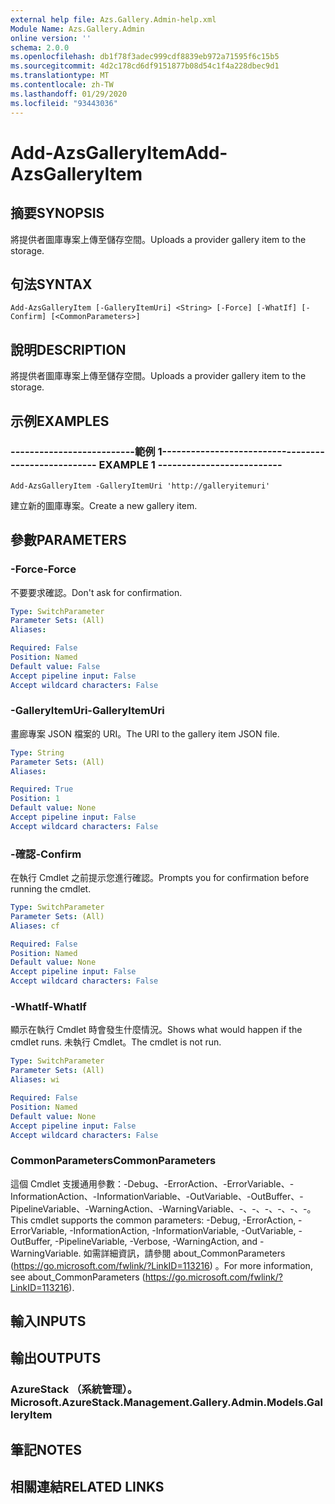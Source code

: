 ```yaml
---
external help file: Azs.Gallery.Admin-help.xml
Module Name: Azs.Gallery.Admin
online version: ''
schema: 2.0.0
ms.openlocfilehash: db1f78f3adec999cdf8839eb972a71595f6c15b5
ms.sourcegitcommit: 4d2c178cd6df9151877b08d54c1f4a228dbec9d1
ms.translationtype: MT
ms.contentlocale: zh-TW
ms.lasthandoff: 01/29/2020
ms.locfileid: "93443036"
---
```

# <span data-ttu-id="4e254-101">Add-AzsGalleryItem</span><span class="sxs-lookup"><span data-stu-id="4e254-101">Add-AzsGalleryItem</span></span>

## <span data-ttu-id="4e254-102">摘要</span><span class="sxs-lookup"><span data-stu-id="4e254-102">SYNOPSIS</span></span>
<span data-ttu-id="4e254-103">將提供者圖庫專案上傳至儲存空間。</span><span class="sxs-lookup"><span data-stu-id="4e254-103">Uploads a provider gallery item to the storage.</span></span>

## <span data-ttu-id="4e254-104">句法</span><span class="sxs-lookup"><span data-stu-id="4e254-104">SYNTAX</span></span>

```
Add-AzsGalleryItem [-GalleryItemUri] <String> [-Force] [-WhatIf] [-Confirm] [<CommonParameters>]
```

## <span data-ttu-id="4e254-105">說明</span><span class="sxs-lookup"><span data-stu-id="4e254-105">DESCRIPTION</span></span>
<span data-ttu-id="4e254-106">將提供者圖庫專案上傳至儲存空間。</span><span class="sxs-lookup"><span data-stu-id="4e254-106">Uploads a provider gallery item to the storage.</span></span>

## <span data-ttu-id="4e254-107">示例</span><span class="sxs-lookup"><span data-stu-id="4e254-107">EXAMPLES</span></span>

### <span data-ttu-id="4e254-108">--------------------------範例 1--------------------------</span><span class="sxs-lookup"><span data-stu-id="4e254-108">-------------------------- EXAMPLE 1 --------------------------</span></span>
```
Add-AzsGalleryItem -GalleryItemUri 'http://galleryitemuri'
```

<span data-ttu-id="4e254-109">建立新的圖庫專案。</span><span class="sxs-lookup"><span data-stu-id="4e254-109">Create a new gallery item.</span></span>

## <span data-ttu-id="4e254-110">參數</span><span class="sxs-lookup"><span data-stu-id="4e254-110">PARAMETERS</span></span>

### <span data-ttu-id="4e254-111">-Force</span><span class="sxs-lookup"><span data-stu-id="4e254-111">-Force</span></span>
<span data-ttu-id="4e254-112">不要要求確認。</span><span class="sxs-lookup"><span data-stu-id="4e254-112">Don't ask for confirmation.</span></span>

```yaml
Type: SwitchParameter
Parameter Sets: (All)
Aliases: 

Required: False
Position: Named
Default value: False
Accept pipeline input: False
Accept wildcard characters: False
```

### <span data-ttu-id="4e254-113">-GalleryItemUri</span><span class="sxs-lookup"><span data-stu-id="4e254-113">-GalleryItemUri</span></span>
<span data-ttu-id="4e254-114">畫廊專案 JSON 檔案的 URI。</span><span class="sxs-lookup"><span data-stu-id="4e254-114">The URI to the gallery item JSON file.</span></span>

```yaml
Type: String
Parameter Sets: (All)
Aliases: 

Required: True
Position: 1
Default value: None
Accept pipeline input: False
Accept wildcard characters: False
```

### <span data-ttu-id="4e254-115">-確認</span><span class="sxs-lookup"><span data-stu-id="4e254-115">-Confirm</span></span>
<span data-ttu-id="4e254-116">在執行 Cmdlet 之前提示您進行確認。</span><span class="sxs-lookup"><span data-stu-id="4e254-116">Prompts you for confirmation before running the cmdlet.</span></span>

```yaml
Type: SwitchParameter
Parameter Sets: (All)
Aliases: cf

Required: False
Position: Named
Default value: None
Accept pipeline input: False
Accept wildcard characters: False
```

### <span data-ttu-id="4e254-117">-WhatIf</span><span class="sxs-lookup"><span data-stu-id="4e254-117">-WhatIf</span></span>
<span data-ttu-id="4e254-118">顯示在執行 Cmdlet 時會發生什麼情況。</span><span class="sxs-lookup"><span data-stu-id="4e254-118">Shows what would happen if the cmdlet runs.</span></span>
<span data-ttu-id="4e254-119">未執行 Cmdlet。</span><span class="sxs-lookup"><span data-stu-id="4e254-119">The cmdlet is not run.</span></span>

```yaml
Type: SwitchParameter
Parameter Sets: (All)
Aliases: wi

Required: False
Position: Named
Default value: None
Accept pipeline input: False
Accept wildcard characters: False
```

### <span data-ttu-id="4e254-120">CommonParameters</span><span class="sxs-lookup"><span data-stu-id="4e254-120">CommonParameters</span></span>
<span data-ttu-id="4e254-121">這個 Cmdlet 支援通用參數：-Debug、-ErrorAction、-ErrorVariable、-InformationAction、-InformationVariable、-OutVariable、-OutBuffer、-PipelineVariable、-WarningAction、-WarningVariable、-、-、-、-、-、-。</span><span class="sxs-lookup"><span data-stu-id="4e254-121">This cmdlet supports the common parameters: -Debug, -ErrorAction, -ErrorVariable, -InformationAction, -InformationVariable, -OutVariable, -OutBuffer, -PipelineVariable, -Verbose, -WarningAction, and -WarningVariable.</span></span> <span data-ttu-id="4e254-122">如需詳細資訊，請參閱 about_CommonParameters (https://go.microsoft.com/fwlink/?LinkID=113216) 。</span><span class="sxs-lookup"><span data-stu-id="4e254-122">For more information, see about_CommonParameters (https://go.microsoft.com/fwlink/?LinkID=113216).</span></span>

## <span data-ttu-id="4e254-123">輸入</span><span class="sxs-lookup"><span data-stu-id="4e254-123">INPUTS</span></span>

## <span data-ttu-id="4e254-124">輸出</span><span class="sxs-lookup"><span data-stu-id="4e254-124">OUTPUTS</span></span>

### <span data-ttu-id="4e254-125">AzureStack （系統管理）。</span><span class="sxs-lookup"><span data-stu-id="4e254-125">Microsoft.AzureStack.Management.Gallery.Admin.Models.GalleryItem</span></span>

## <span data-ttu-id="4e254-126">筆記</span><span class="sxs-lookup"><span data-stu-id="4e254-126">NOTES</span></span>

## <span data-ttu-id="4e254-127">相關連結</span><span class="sxs-lookup"><span data-stu-id="4e254-127">RELATED LINKS</span></span>

